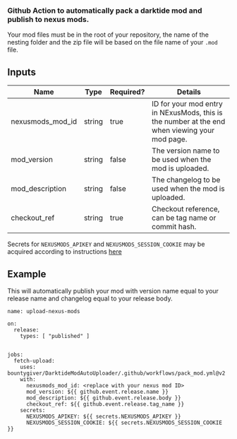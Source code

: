 ### Github Action to automatically pack a darktide mod and publish to nexus mods.

Your mod files must be in the root of your repository, the name of the nesting folder and the zip file will be based on the file name of your `.mod` file.

## Inputs
| **Name** | **Type** | **Required?** | **Details** |
|---|---|---|---|
| nexusmods_mod_id | string | true | ID for your mod entry in NExusMods, this is the number at the end when viewing your mod page. |
| mod_version | string | false | The version name to be used when the mod is uploaded. |
| mod_description | string | false | The changelog to be used when the mod is uploaded. |
| checkout_ref | string | true | Checkout reference, can be tag name or commit hash. |                                       |

Secrets for `NEXUSMODS_APIKEY` and `NEXUSMODS_SESSION_COOKIE` may be acquired according to instructions [here](https://butr.github.io/documentation/advanced/publishing-on-github/#nexusmods)

## Example
This will automatically publish your mod with version name equal to your release name and changelog equal to your release body.
```
name: upload-nexus-mods

on:
  release:
    types: [ "published" ]


jobs:
  fetch-upload:
    uses: bountygiver/DarktideModAutoUploader/.github/workflows/pack_mod.yml@v2
    with:
      nexusmods_mod_id: <replace with your nexus mod ID>
      mod_version: ${{ github.event.release.name }}
      mod_description: ${{ github.event.release.body }}
      checkout_ref: ${{ github.event.release.tag_name }}
    secrets:
      NEXUSMODS_APIKEY: ${{ secrets.NEXUSMODS_APIKEY }}
      NEXUSMODS_SESSION_COOKIE: ${{ secrets.NEXUSMODS_SESSION_COOKIE }}
```